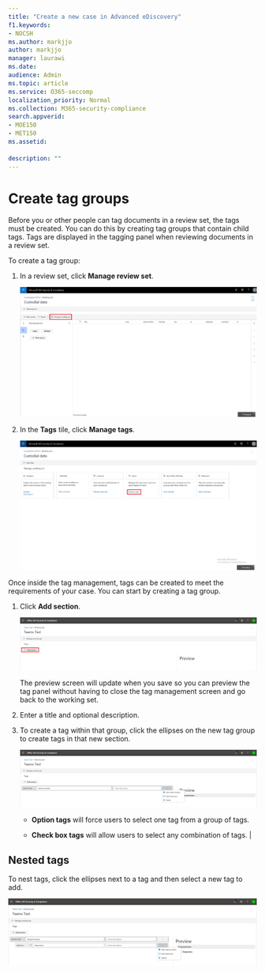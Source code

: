 ```yaml
---
title: "Create a new case in Advanced eDiscovery"
f1.keywords:
- NOCSH
ms.author: markjjo
author: markjjo
manager: laurawi
ms.date: 
audience: Admin
ms.topic: article
ms.service: O365-seccomp
localization_priority: Normal
ms.collection: M365-security-compliance 
search.appverid: 
- MOE150
- MET150
ms.assetid: 

description: ""
---
```


# Create tag groups

Before you or other people can tag documents in a review set, the tags must be created. You can do this by creating tag groups that contain child tags. Tags are displayed in the tagging panel when reviewing documents in a review set.

To create a tag group:

1.  In a review set, click **Manage review set**.

    ![Click Manage review set](../media/ED-managews.png)

2.  In the **Tags** tile, click **Manage tags**.

    ![Click Manage tags in the Tags tile](../media/ED-managetags.png)

Once inside the tag management, tags can be created to meet the requirements of your case. You can start by creating a tag group.

1.  Click **Add section**.

    ![Adding a tag group](../media/ED-addtagsection.png)

    The preview screen will update when you save so you can preview the tag panel without having to close the tag management screen and go back to the working set.

2. Enter a title and optional description. 

3. To create a tag within that group, click the ellipses on the new tag group to create tags in that new section.
    
    ![Creating tags in a tag group](../media/ED-createtag.png)

   - **Option tags** will force users to select one tag from a group of tags.
   
   - **Check box tags** will allow users to select any combination of tags. |

## Nested tags

To nest tags, click the ellipses next to a tag and then select a new tag to add.

![Nesting tags](../media/ED-tagnesting.png)

